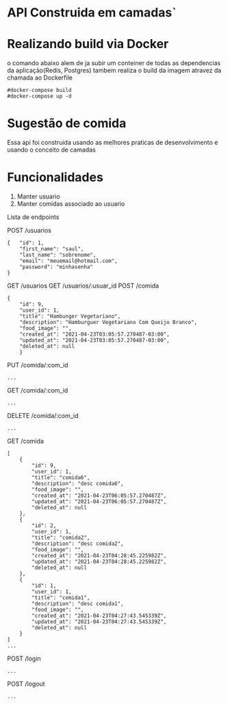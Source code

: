 # API Construida em camadas`


# Realizando build via Docker
o comando abaixo alem de ja subir um conteiner de todas as dependencias da aplicação(Redis, Postgres) tambem realiza o build da imagem atravez da chamada ao Dockerfile

	#docker-compose build
    #docker-compose up -d

# Sugestão de comida

Essa api foi construida usando as melhores praticas de desenvolvimento e usando o conceito de camadas


# Funcionalidades

 1. Manter usuario
 2. Manter comidas associado ao usuario


Lista de endpoints

POST   /usuarios

    {	"id": 1,
    	"first_name": "saul",
    	"last_name": "sobrenome",
    	"email": "meuemail@hotmail.com",
    	"password": "minhasenha"
    }

GET    /usuarios
GET    /usuarios/:usuar_id
POST   /comida

    {
        "id": 9,
        "user_id": 1,
        "title": "Hambunger Vegetariano",
        "description": "Hamburguer Vegetariano Com Queijo Branco",
        "food_image": "",
        "created_at": "2021-04-23T03:05:57.270487-03:00",
        "updated_at": "2021-04-23T03:05:57.270487-03:00",
        "deleted_at": null
        }


PUT    /comida/:com_id

    ...

GET    /comida/:com_id

    ...

DELETE /comida/:com_id

    ...

GET    /comida

    [
        {
            "id": 9,
            "user_id": 1,
            "title": "comida6",
            "description": "desc comida6",
            "food_image": "",
            "created_at": "2021-04-23T06:05:57.270487Z",
            "updated_at": "2021-04-23T06:05:57.270487Z",
            "deleted_at": null
        },
        {
            "id": 2,
            "user_id": 1,
            "title": "comida2",
            "description": "desc comida2",
            "food_image": "",
            "created_at": "2021-04-23T04:28:45.225982Z",
            "updated_at": "2021-04-23T04:28:45.225982Z",
            "deleted_at": null
        },
        {
            "id": 1,
            "user_id": 1,
            "title": "comida1",
            "description": "desc comida1",
            "food_image": "",
            "created_at": "2021-04-23T04:27:43.545339Z",
            "updated_at": "2021-04-23T04:27:43.545339Z",
            "deleted_at": null
        }
    ]
    ...

POST   /login

    ...

POST   /logout

    ...
